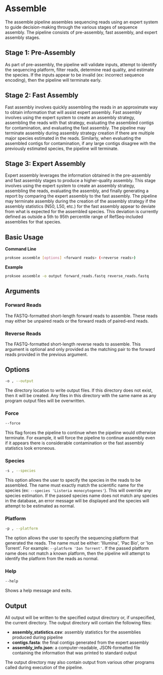 # Assemble

The assemble pipeline assembles sequencing reads using an expert system to guide decision-making through the various stages of sequence assembly. The pipeline consists of pre-assembly, fast assembly, and expert assembly stages.

## Stage 1: Pre-Assembly

As part of pre-assembly, the pipeline will validate inputs, attempt to identify the sequencing platform, filter reads, determine read quality, and estimate the species. If the inputs appear to be invalid (ex: incorrect sequence encoding), then the pipeline will terminate early.

## Stage 2: Fast Assembly

Fast assembly involves quickly assembling the reads in an approximate way to obtain information that will assist expert assembly. Fast assembly involves using the expert system to create an assembly strategy, assembling the reads with that strategy, evaluating the assembled contigs for contamination, and evaluating the fast assembly. The pipeline may terminate assembly during assembly strategy creation if there are multiple major species estimated in the reads. Similarly, when evaluating the assembled contigs for contamination, if any large contigs disagree with the previously estimated species, the pipeline will terminate.

## Stage 3: Expert Assembly

Expert assembly leverages the information obtained in the pre-assembly and fast assembly stages to produce a higher-quality assembly. This stage involves using the expert system to create an assembly strategy, assembling the reads, evaluating the assembly, and finally generating a report by comparing the expert assembly to the fast assembly. The pipeline may terminate assembly during the creation of the assembly strategy if the assembly statistics (N50, L50, etc.) for the fast assembly appear to deviate from what is expected for the assembled species. This deviation is currently defined as outside a 5th to 95th percentile range of RefSeq-included assemblies for that species.

## Basic Usage

**Command Line**

```bash
proksee assemble [options] <forward reads> (<reverse reads>)
```

**Example**

```bash
proksee assemble -o output forward_reads.fastq reverse_reads.fastq
```

## Arguments

### Forward Reads

The FASTQ-formatted short-length forward reads to assemble. These reads may either be unpaired reads or the forward reads of paired-end reads.

### Reverse Reads

The FASTQ-formatted short-length reverse reads to assemble. This argument is optional and only provided as the matching pair to the forward reads provided in the previous argument.

## Options

```bash
-o , --output
```

The directory location to write output files. If this directory does not exist, then it will be created. Any files in this directory with the same name as any program output files will be overwritten.

### Force

```bash
--force
```

This flag forces the pipeline to continue when the pipeline would otherwise terminate. For example, it will force the pipeline to continue assembly even if it appears there is considerable contamination or the fast assembly statistics look erroneous.

### Species

```bash
-s , --species
```

This option allows the user to specify the species in the reads to be assembled. The name must exactly match the scientific name for the species (ex: `--species 'Listeria monocytogenes'`). This will override any species estimation. If the passed species name does not match any species in the database, an error message will be displayed and the species will attempt to be estimated as normal.

### Platform

```bash
-p , --platform
```

The option allows the user to specify the sequencing platform that generated the reads. The name must be either: 'Illumina', 'Pac Bio', or 'Ion Torrent'. For example: `--platform 'Ion Torrent'`. If the passed platform name does not match a known platform, then the pipeline will attempt to identify the platform from the reads as normal.

### Help

```bash
--help
```

Shows a help message and exits.

## Output

All output will be written to the specified output directory or, if unspecified, the current directory. The output directory will contain the following files:

- **assembly_statistics.csv**: assembly statistics for the assemblies produced during pipeline
- **contigs.fasta**: the final contigs generated from the expert assembly
- **assembly_info.json**: a computer-readable, JSON-formatted file containing the information that was printed to standard output

The output directory may also contain output from various other programs called during execution of the pipeline.
